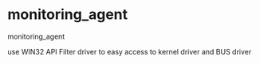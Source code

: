 # monitoring_agent
monitoring_agent

use WIN32 API 
Filter driver to easy access to kernel driver and BUS driver 
